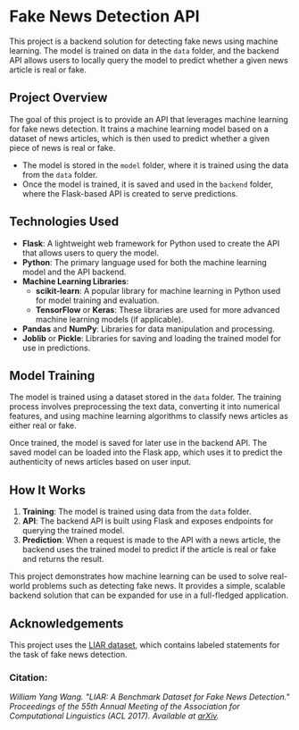 # Fake News Detection API

This project is a backend solution for detecting fake news using machine learning. The model is trained on data in the `data` folder, and the backend API allows users to locally query the model to predict whether a given news article is real or fake.

## Project Overview
The goal of this project is to provide an API that leverages machine learning for fake news detection. It trains a machine learning model based on a dataset of news articles, which is then used to predict whether a given piece of news is real or fake.

- The model is stored in the `model` folder, where it is trained using the data from the `data` folder.
- Once the model is trained, it is saved and used in the `backend` folder, where the Flask-based API is created to serve predictions.

## Technologies Used
- **Flask**: A lightweight web framework for Python used to create the API that allows users to query the model.
- **Python**: The primary language used for both the machine learning model and the API backend.
- **Machine Learning Libraries**: 
  - **scikit-learn**: A popular library for machine learning in Python used for model training and evaluation.
  - **TensorFlow** or **Keras**: These libraries are used for more advanced machine learning models (if applicable).
- **Pandas** and **NumPy**: Libraries for data manipulation and processing.
- **Joblib** or **Pickle**: Libraries for saving and loading the trained model for use in predictions.

## Model Training
The model is trained using a dataset stored in the `data` folder. The training process involves preprocessing the text data, converting it into numerical features, and using machine learning algorithms to classify news articles as either real or fake.

Once trained, the model is saved for later use in the backend API. The saved model can be loaded into the Flask app, which uses it to predict the authenticity of news articles based on user input.

## How It Works
1. **Training**: The model is trained using data from the `data` folder.
2. **API**: The backend API is built using Flask and exposes endpoints for querying the trained model.
3. **Prediction**: When a request is made to the API with a news article, the backend uses the trained model to predict if the article is real or fake and returns the result.

This project demonstrates how machine learning can be used to solve real-world problems such as detecting fake news. It provides a simple, scalable backend solution that can be expanded for use in a full-fledged application.

## Acknowledgements

This project uses the [LIAR dataset](https://www.cs.ucsb.edu/~william/data/liar_dataset.zip), which contains labeled statements for the task of fake news detection.

### Citation:

*William Yang Wang. "LIAR: A Benchmark Dataset for Fake News Detection." *Proceedings of the 55th Annual Meeting of the Association for Computational Linguistics (ACL 2017).* Available at [arXiv](https://arxiv.org/abs/1705.00648).*
